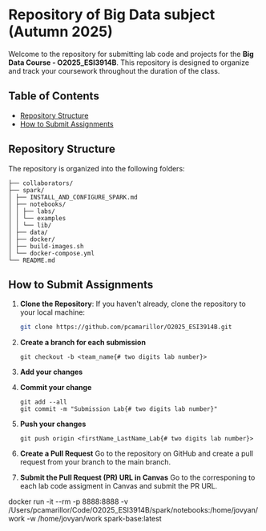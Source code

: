 #  Repository of Big Data subject (Autumn 2025)

Welcome to the repository for submitting lab code and projects for the **Big Data Course - O2025_ESI3914B**. This repository is designed to organize and track your coursework throughout the duration of the class.

## Table of Contents

- [Repository Structure](#repository-structure)
- [How to Submit Assignments](#how-to-submit-assignments)


## Repository Structure

The repository is organized into the following folders:

    ├── collaborators/
    ├── spark/
    │ ├── INSTALL_AND_CONFIGURE_SPARK.md 
    │ ├── notebooks/
    │ │ ├── labs/
    │ │ └── examples
    │ │ └── lib/
    │ ├── data/
    │ ├── docker/
    │ ├── build-images.sh
    │ └── docker-compose.yml 
    └── README.md


## How to Submit Assignments

1. **Clone the Repository**: If you haven't already, clone the repository to your local machine:
    ```bash
    git clone https://github.com/pcamarillor/O2025_ESI3914B.git
    ``` 

2. **Create a branch for each submission**
    ```
    git checkout -b <team_name{# two digits lab number}>
    ```

3. **Add your changes**

4. **Commit your change**
    ```
    git add --all
    git commit -m "Submission Lab{# two digits lab number}"
    ```

5. **Push your changes**
    ```
    git push origin <firstName_LastName_Lab{# two digits lab number}> 
    ```

6. **Create a Pull Request**
    Go to the repository on GitHub and create a pull request from your branch to the main branch.

7. **Submit the Pull Request (PR) URL in Canvas**
    Go to the corresponing to each lab code assigment in Canvas and submit the PR URL.


docker run -it --rm -p 8888:8888 -v /Users/pcamarillor/Code/O2025_ESI3914B/spark/notebooks:/home/jovyan/work -w /home/jovyan/work spark-base:latest